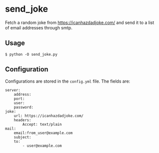 # send_joke

Fetch a random joke from https://icanhazdadjoke.com/ and send it to a list of
email addresses through smtp.

## Usage

    $ python -O send_joke.py

## Configuration

Configurations are stored in the `config.yml` file. The fields are:

	server:
	    address:
	    port:
	    user:
	    password:
	joke:
	    url: https://icanhazdadjoke.com/
	    headers:
	        Accept: text/plain
	mail:
	    email:from_user@example.com
	    subject:
	    to:
	        - user@example.com

